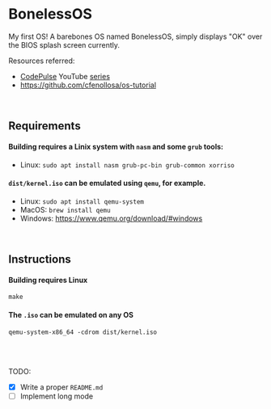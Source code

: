 # BonelessOS
My first OS! A barebones OS named BonelessOS, simply displays "OK" over the BIOS splash screen currently.  

Resources referred:
- [CodePulse](https://www.youtube.com/channel/UCUVahoidFA7F3Asfvamrm7w) YouTube [series](https://www.youtube.com/watch?v=FkrpUaGThTQ)
- https://github.com/cfenollosa/os-tutorial
<br>

## Requirements
#### Building requires a Linix system with `nasm` and some `grub` tools:  
- Linux: `sudo apt install nasm grub-pc-bin grub-common xorriso`

#### `dist/kernel.iso` can be emulated using `qemu`, for example.  
- Linux: `sudo apt install qemu-system`  
- MacOS: `brew install qemu`  
- Windows: https://www.qemu.org/download/#windows
<br>

## Instructions  
#### Building requires Linux
```
make
```
#### The `.iso` can be emulated on any OS
```
qemu-system-x86_64 -cdrom dist/kernel.iso
```
<br>
<br>
  
TODO:
- [x] Write a proper `README.md`
- [ ] Implement long mode
